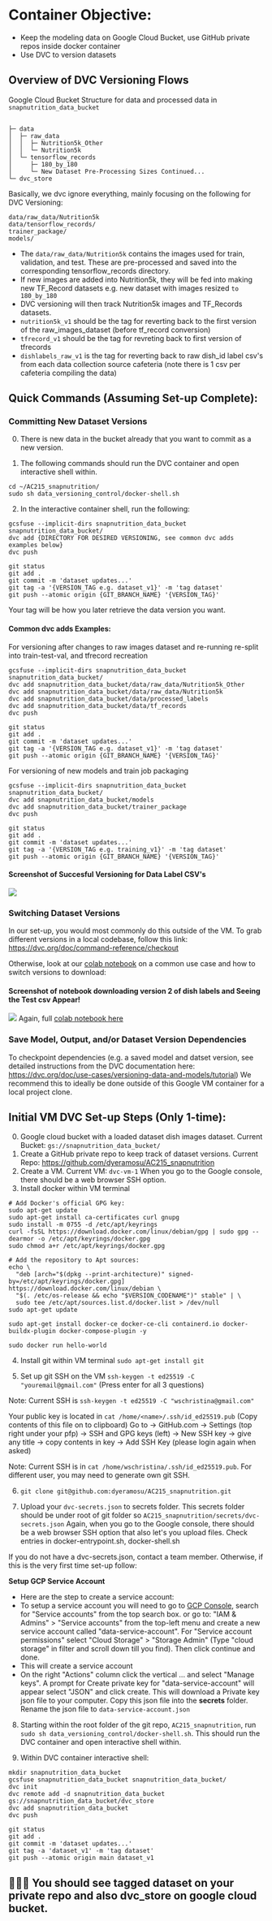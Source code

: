 # Container Objective:
- Keep the modeling data on Google Cloud Bucket, use GitHub private repos inside docker container
- Use DVC to version datasets

## Overview of DVC Versioning Flows

Google Cloud Bucket Structure for data and processed data in ```snapnutrition_data_bucket```
```angular2html

├─ data
│  ├─ raw_data
│  │  ├─ Nutrition5k_Other
│  │  └─ Nutrition5k
│  └─ tensorflow_records
│     ├─ 180_by_180
│     └─ New Dataset Pre-Processing Sizes Continued...
└─ dvc_store
```

Basically, we dvc ignore everything, mainly focusing on the following for DVC Versioning: 
```angular2html
data/raw_data/Nutrition5k
data/tensorflow_records/
trainer_package/
models/
```
- The ```data/raw_data/Nutrition5k``` contains the images used for train, validation, and test. These are pre-processed and saved into the corresponding tensorflow_records directory.
- If new images are added into Nutrition5k, they will be fed into making new TF_Record datasets e.g. new dataset with images resized ```to 180_by_180```
- DVC versioning will then track Nutrition5k images and TF_Records datasets.
- ```nutrition5k_v1``` should be the tag for reverting back to the first version of the raw_images_dataset (before tf_record conversion) 
- ```tfrecord_v1``` should be the tag for revreting back to first version of tfrecords
- ```dishlabels_raw_v1``` is the tag for reverting back to raw dish_id label csv's from each data collection source cafeteria (note there is 1 csv per cafeteria compiling the data)

## Quick Commands (Assuming Set-up Complete):
### **Committing New Dataset Versions**

0. There is new data in the bucket already that you want to commit as a new version.

1.  The following commands should run the DVC container and open interactive shell within. 
```
cd ~/AC215_snapnutrition/
sudo sh data_versioning_control/docker-shell.sh
```

2. In the interactive container shell, run the following:

```
gcsfuse --implicit-dirs snapnutrition_data_bucket snapnutrition_data_bucket/
dvc add {DIRECTORY FOR DESIRED VERSIONING, see common dvc adds examples below}  
dvc push

git status
git add .
git commit -m 'dataset updates...'
git tag -a '{VERSION_TAG e.g. dataset_v1}' -m 'tag dataset'
git push --atomic origin {GIT_BRANCH_NAME} '{VERSION_TAG}'
```
Your tag will be how you later retrieve the data version you want. 

#### Common dvc adds Examples:

For versioning after changes to raw images dataset and re-running re-split into train-test-val, and tfrecord recreation 
```angular2html
gcsfuse --implicit-dirs snapnutrition_data_bucket snapnutrition_data_bucket/
dvc add snapnutrition_data_bucket/data/raw_data/Nutrition5k_Other
dvc add snapnutrition_data_bucket/data/raw_data/Nutrition5k
dvc add snapnutrition_data_bucket/data/processed_labels
dvc add snapnutrition_data_bucket/data/tf_records  
dvc push

git status
git add .
git commit -m 'dataset updates...'
git tag -a '{VERSION_TAG e.g. dataset_v1}' -m 'tag dataset'
git push --atomic origin {GIT_BRANCH_NAME} '{VERSION_TAG}'
```

For versioning of new models and train job packaging
```angular2html
gcsfuse --implicit-dirs snapnutrition_data_bucket snapnutrition_data_bucket/
dvc add snapnutrition_data_bucket/models
dvc add snapnutrition_data_bucket/trainer_package
dvc push

git status
git add .
git commit -m 'dataset updates...'
git tag -a '{VERSION_TAG e.g. training_v1}' -m 'tag dataset'
git push --atomic origin {GIT_BRANCH_NAME} '{VERSION_TAG}'
```

#### Screenshot of Succesful Versioning for Data Label CSV's
![](../../../reports/data_versioning_1.png)

### **Switching Dataset Versions**

In our set-up, you would most commonly do this outside of the VM. To grab different versions in a local codebase, follow this link: https://dvc.org/doc/command-reference/checkout

Otherwise, look at our [colab notebook](../../../notebooks/data_versioning_control_demo.ipynb) on a common use case and how to switch versions to download: 

#### Screenshot of notebook downloading version 2 of dish labels and Seeing the Test csv Appear!

![](../../../reports/dvc_notebook_1.png)
Again, full [colab notebook here](../../../notebooks/data_versioning_control_demo.ipynb)

### Save Model, Output, and/or Dataset Version Dependencies
To checkpoint dependencies (e.g. a saved model and datset version, see detailed instructions from the DVC documentation here: https://dvc.org/doc/use-cases/versioning-data-and-models/tutorial)
We recommend this to ideally be done outside of this Google VM container for a local project clone.

## Initial VM DVC Set-up Steps (Only 1-time):

0) Google cloud bucket with a loaded dataset dish images dataset. Current Bucket:  ```gs://snapnutrition_data_bucket/```
1) Create a GitHub private repo to keep track of dataset versions. Current Repo:  https://github.com/dyeramosu/AC215_snapnutrition
2) Create a VM. Current VM: ```dvc-vm-1``` When you go to the Google console, there should be a web browser SSH option.
3) Install docker within VM terminal

```
# Add Docker's official GPG key:
sudo apt-get update
sudo apt-get install ca-certificates curl gnupg
sudo install -m 0755 -d /etc/apt/keyrings
curl -fsSL https://download.docker.com/linux/debian/gpg | sudo gpg --dearmor -o /etc/apt/keyrings/docker.gpg
sudo chmod a+r /etc/apt/keyrings/docker.gpg

# Add the repository to Apt sources:
echo \
  "deb [arch="$(dpkg --print-architecture)" signed-by=/etc/apt/keyrings/docker.gpg] https://download.docker.com/linux/debian \
  "$(. /etc/os-release && echo "$VERSION_CODENAME")" stable" | \
  sudo tee /etc/apt/sources.list.d/docker.list > /dev/null
sudo apt-get update

sudo apt-get install docker-ce docker-ce-cli containerd.io docker-buildx-plugin docker-compose-plugin -y

sudo docker run hello-world

```
4) Install git within VM terminal
`sudo apt-get install git`

5) Set up git SSH on the VM
  `ssh-keygen -t ed25519 -C "youremail@gmail.com"`  (Press enter for all 3 questions) 
  
Note: Current SSH is `ssh-keygen -t ed25519 -C "wschristina@gmail.com"`

  Your public key is located in `cat /home/<name>/.ssh/id_ed25519.pub` (Copy contents of this file on to clipboard)
  Go to -> GitHub.com -> Settings (top right under your pfp)  -> SSH and GPG keys (left) -> New SSH key -> give any title -> copy contents in key -> Add SSH Key  (please login again when asked)

Note: Current SSH is in ```cat /home/wschristina/.ssh/id_ed25519.pub```. For different user, you may need to generate own git SSH.

6) `git clone git@github.com:dyeramosu/AC215_snapnutrition.git`

7) Upload your ```dvc-secrets.json``` to secrets folder. This secrets folder should be under root of git folder so ```AC215_snapnutrition/secrets/dvc-secrets.json``` Again, when you go to the Google console, there should be a web browser SSH option that also let's you upload files. Check entries in docker-entrypoint.sh, docker-shell.sh

If you do not have a dvc-secrets.json, contact a team member. Otherwise, if this is the very first time set-up follow: 

**Setup GCP Service Account**
- Here are the step to create a service account:
- To setup a service account you will need to go to [GCP Console](https://console.cloud.google.com/home/dashboard), search for  "Service accounts" from the top search box. or go to: "IAM & Admins" > "Service accounts" from the top-left menu and create a new service account called "data-service-account". For "Service account permissions" select "Cloud Storage" > "Storage Admin" (Type "cloud storage" in filter and scroll down till you find). Then click continue and done.
- This will create a service account
- On the right "Actions" column click the vertical ... and select "Manage keys". A prompt for Create private key for "data-service-account" will appear select "JSON" and click create. This will download a Private key json file to your computer. Copy this json file into the **secrets** folder. Rename the json file to `data-service-account.json`


8) Starting within the root folder of the git repo, ```AC215_snapnutrition```, run ```sudo sh data_versioning_control/docker-shell.sh```. This should run the DVC container and open interactive shell within. 

9) Within DVC container interactive shell:
```   
mkdir snapnutrition_data_bucket
gcsfuse snapnutrition_data_bucket snapnutrition_data_bucket/
dvc init
dvc remote add -d snapnutrition_data_bucket gs://snapnutrition_data_bucket/dvc_store
dvc add snapnutrition_data_bucket  
dvc push

git status
git add .
git commit -m 'dataset updates...'
git tag -a 'dataset_v1' -m 'tag dataset'
git push --atomic origin main dataset_v1
```
🎉🎉🎉
You should see tagged dataset on your private repo and also dvc_store on google cloud bucket.
---


